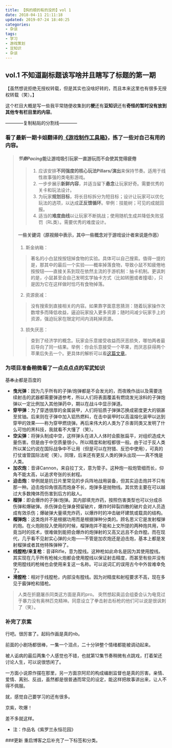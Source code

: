 ```yaml
---
title: 【鸽的顺的有的没的】vol 1
date: 2018-04-11 21:11:18
updated: 2019-07-24 18:40:25
categories:
- 杂谈
tags:
- 学习
- 游戏策划
- 豆知识
- 杂谈
---
```


## vol.1 不知道副标题该写啥并且瞎写了标题的第一期

【虽然想说拒绝无授权转载，但是其实也没啥好转的，而且本来这里也有很多无授权转载（笑）。】

这个栏目大概是写一些我平常随便收集到的**梗**还有**豆知识**还有**奇怪的暂时没有放到其他专有栏目里的内容**。

————复制粘贴的分割线————

### 看了最新一期卡姐翻译的[《游戏制作工具箱》](https://www.bilibili.com/video/av21786911)，拣了一些对自己有用的内容。

> #### *节奏Pacing*能让游戏吸引玩家一直游玩而不会使其觉得疲倦
>
>> 1. 应该安排**不同强度的核心玩法Pillars/演出**来保持节奏。适用于线性故事强的类电影游戏。
>> 2. 一步步展示**新鲜内容**，并适当留下**悬念**让玩家好奇。需要优秀的关卡和玩法设计。
>> 3. 为玩家**规划目标**，将长目标拆分为短目标；设计让玩家可以优化玩法的选项，以达成**正反馈循环**。举例：技能树；可见的成就回报。
>> 4. 适当的**难度曲线**以让玩家不断挑战；使用随机生成并降低失败惩罚（RL类）。需要优秀的难度设计。
>
> #### 一些关键词（原视频中表示，其中一些概念对于游戏设计者来说是作恶）
>
> 1. 斯金纳箱：
>> 著名的小白鼠按按钮掉食物的实验。具体可以自己搜索。值得一提的是，那其中的最后一个实验——概率掉落食物，导致小鼠不知疲倦地按按钮——直接关系到现在依然主流的手游机制：抽卡机制。更讽刺的是，小鼠甚至会自己发明玄学抽卡方式（比如转圈或者撞墙），只是因为它在这样做时恰巧有食物掉落。
> 2. 资源衰减：
>> 没有搜索到直接相关的内容。如果靠字面意思猜测：随着玩家操作次数增多而降低收益，逼迫玩家投入更多资源；随时间减少玩家手上的资源，强迫玩家在限定时间内消耗掉资源。
> 3. 损失厌恶：
>> 查到了经济学的概念。玩家会乐意接受收益而厌恶损失，哪怕两者最后导向了同一结果。举例：你会乐意接受一个苹果，而厌恶获得两个苹果后失去一个。更具体的解析可以看[这篇文章](https://www.jianshu.com/p/437d077e875a?from=timeline)。

### 为项目准备稍微看了一点点点点的军武知识
~~基本上~~都是百度的

- **曳光弹**：因为几乎所有的子弹/炮弹都是不会发光的，而夜晚作战以及需要连续射击的武器都需要弹道参考，所以人们将表面覆盖有燃烧发光涂料的子弹炮弹以一定比例加入其他弹药中，期以在战斗中显示弹道。
- **穿甲弹**：为了穿透很厚的金属装甲，人们将铅质子弹弹芯换成密度更大的钢甚至贫铀。后来则在子弹中加入铝热燃料，在击中装甲时以高温熔化装甲以达到穿甲的效果——称为穿甲燃烧弹。再后来伟大的人类为了杀害同类又发明了什么可怕的黑科技，我就看不大懂了（笑）。
- **空尖弹**：将弹头制成中空，这样弹头在进入人体时会膨胀扁平，对组织造成大量伤害。但是由于中空质量很小，所以精度和射程都很一般。由于过于反人类所以某公约说在国际战争中不让用（但是可以在狩猎、反恐中使用），可真的打仗谁管国际法呢（笑）。同理，后来还有更反人类的弹头出现——真不愧是人类。
- **加农炮**：音译Cannon，来自拉丁文，意为管子。这种炮一般炮管细而长，仰角不能太高，以追求夸张的长射程。
- **迫击炮**：举例就是抗日片里常见的步兵阵地战用装备，但其实迫击炮并不只有那一种。迫击炮仰角很高而炮身不长，炮弹多是抛物线。其优势主要在可以越过大多数掩体而伤害到后方的敌人。
- **榴弹**：即会爆炸的子弹/炮弹。其内部填充炸药，按照伤害类型也可以分成杀伤弹和爆破弹。杀伤弹会在弹身预留破片，爆炸时碎裂四散的破片会对人员造成有效杀伤；爆破弹大量填充炸药，以爆炸时的冲击破坏建筑或载具的结构。
- **榴弹炮**：这类炮并不是根据功用而是根据弹种分类的。顾名思义它是发射榴弹的炮。在火炮刚投入使用的时候，榴弹炮并不能和上文所提的两种炮共用，毕竟当时的技术，很难做到能把会爆炸的炮弹射的又高又远且不会炸膛。而在现代，几乎看不见射实心弹的火炮——不管是加农炮还是迫击炮，基本上都是发射榴弹或者其他特殊弹种了。
- **线膛枪/来复枪**：音译Rifle，意为膛线。这种枪如此命名是因为其使用膛线。其实现在几乎所有枪械火炮都会使用膛线以保证射击精度，而甚至有些并没有使用膛线的枪械也会使用来复这一名称。可以说词汇的误用古今中外皆难幸免了。
- **滑膛枪**：相对于线膛枪，内部没有膛线。因为对精度和射程要求不高，现在多见于霰弹枪和猎枪。


>人类在折磨屠杀同类这方面是真的pro。
>突然想起奥运会组委会认为电竞过于暴力没有奥林匹克精神。同意设立了拳击射击标枪的他们可以说是很讽刺了（笑）。

### 补完了京紫

行吧。很厉害了。起码作画是真的nb。

前面的小剧场都很棒，一集一个泪点，二十分钟整个情绪都能被调动起来。

被人诟病的最后两集个人感觉也不错，也就第12集节奏稍微有点跳戏，打着架还讨论人生，可以说很悠闲了。

一方面小说原作摆在那里，另一方面京阿尼的构成编剧监督也是真的厉害。亲情、爱情、离别、反战，虽然都是很普通而常见的设定，能这样把故事讲出来，让人不得不佩服。

就，感觉自己要学习的还有很多。

京紫，吹爆！

差不多就这样。

* 注：作品名《紫罗兰永恒花园》

###更新
重启博客之后补充了一下标签和分类。